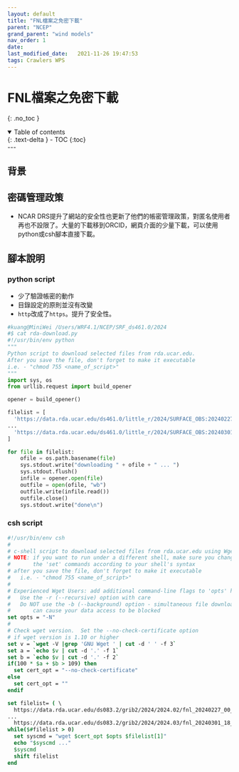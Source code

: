 ```yaml
---
layout: default
title: "FNL檔案之免密下載"
parent: "NCEP"
grand_parent: "wind models"
nav_order: 1
date:               
last_modified_date:   2021-11-26 19:47:53
tags: Crawlers WPS
---
```


# FNL檔案之免密下載

{: .no_toc }

<details open markdown="block">
  <summary>
    Table of contents
  </summary>
  {: .text-delta }
- TOC
{:toc}
</details>
---

## 背景

## 密碼管理政策

- NCAR DRS提升了網站的安全性也更新了他們的帳密管理政策，對匿名使用者再也不設限了。大量的下載移到ORCID，網頁介面的少量下載，可以使用python或csh腳本直接下載。
  
## 腳本說明

### python script

- 少了驗證帳密的動作
- 目錄設定的原則並沒有改變
- `http`改成了`https`。提升了安全性。

```python
#kuang@MiniWei /Users/WRF4.1/NCEP/SRF_ds461.0/2024
#$ cat rda-download.py 
#!/usr/bin/env python
""" 
Python script to download selected files from rda.ucar.edu.
After you save the file, don't forget to make it executable
i.e. - "chmod 755 <name_of_script>"
"""
import sys, os
from urllib.request import build_opener

opener = build_opener()

filelist = [
  'https://data.rda.ucar.edu/ds461.0/little_r/2024/SURFACE_OBS:2024022700',
...
  'https://data.rda.ucar.edu/ds461.0/little_r/2024/SURFACE_OBS:2024030118'
]

for file in filelist:
    ofile = os.path.basename(file)
    sys.stdout.write("downloading " + ofile + " ... ")
    sys.stdout.flush()
    infile = opener.open(file)
    outfile = open(ofile, "wb")
    outfile.write(infile.read())
    outfile.close()
    sys.stdout.write("done\n")
```
### csh script


```csh
#!/usr/bin/env csh
#
# c-shell script to download selected files from rda.ucar.edu using Wget
# NOTE: if you want to run under a different shell, make sure you change
#       the 'set' commands according to your shell's syntax
# after you save the file, don't forget to make it executable
#   i.e. - "chmod 755 <name_of_script>"
#
# Experienced Wget Users: add additional command-line flags to 'opts' here
#   Use the -r (--recursive) option with care
#   Do NOT use the -b (--background) option - simultaneous file downloads
#       can cause your data access to be blocked
set opts = "-N"
#
# Check wget version.  Set the --no-check-certificate option 
# if wget version is 1.10 or higher
set v = `wget -V |grep 'GNU Wget ' | cut -d ' ' -f 3`
set a = `echo $v | cut -d '.' -f 1`
set b = `echo $v | cut -d '.' -f 2`
if(100 * $a + $b > 109) then
  set cert_opt = "--no-check-certificate"
else
  set cert_opt = ""
endif

set filelist= ( \
  https://data.rda.ucar.edu/ds083.2/grib2/2024/2024.02/fnl_20240227_00_00.grib2  \
...
  https://data.rda.ucar.edu/ds083.2/grib2/2024/2024.03/fnl_20240301_18_00.grib2  \)
while($#filelist > 0)
  set syscmd = "wget $cert_opt $opts $filelist[1]"
  echo "$syscmd ..."
  $syscmd
  shift filelist
end

```
